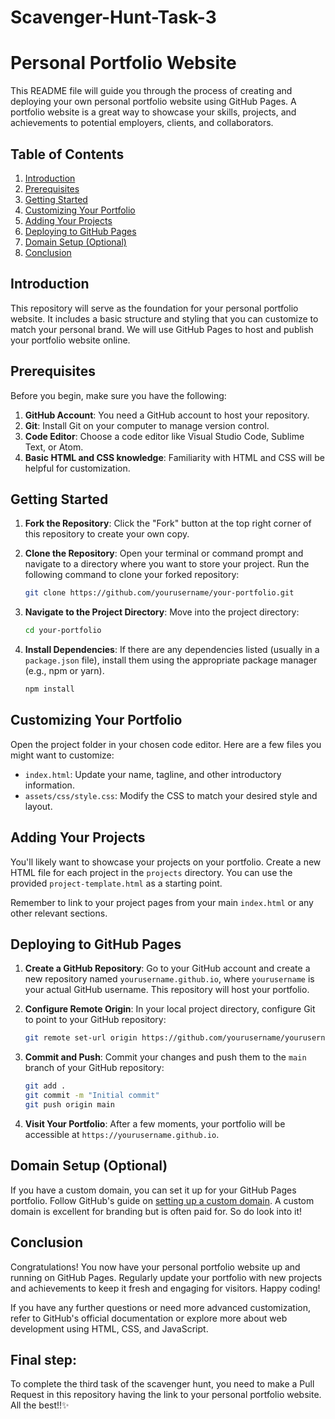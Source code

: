 # Scavenger-Hunt-Task-3

# Personal Portfolio Website 

This README file will guide you through the process of creating and deploying your own personal portfolio website using GitHub Pages. A portfolio website is a great way to showcase your skills, projects, and achievements to potential employers, clients, and collaborators.

## Table of Contents
1. [Introduction](#introduction)
2. [Prerequisites](#prerequisites)
3. [Getting Started](#getting-started)
4. [Customizing Your Portfolio](#customizing-your-portfolio)
5. [Adding Your Projects](#adding-your-projects)
6. [Deploying to GitHub Pages](#deploying-to-github-pages)
7. [Domain Setup (Optional)](#domain-setup-optional)
8. [Conclusion](#conclusion)

## Introduction

This repository will serve as the foundation for your personal portfolio website. It includes a basic structure and styling that you can customize to match your personal brand. We will use GitHub Pages to host and publish your portfolio website online.

## Prerequisites

Before you begin, make sure you have the following:

1. **GitHub Account**: You need a GitHub account to host your repository.
2. **Git**: Install Git on your computer to manage version control.
3. **Code Editor**: Choose a code editor like Visual Studio Code, Sublime Text, or Atom.
4. **Basic HTML and CSS knowledge**: Familiarity with HTML and CSS will be helpful for customization.

## Getting Started

1. **Fork the Repository**: Click the "Fork" button at the top right corner of this repository to create your own copy.

2. **Clone the Repository**: Open your terminal or command prompt and navigate to a directory where you want to store your project. Run the following command to clone your forked repository:
   
   ```bash
   git clone https://github.com/yourusername/your-portfolio.git
   ```
   
3. **Navigate to the Project Directory**: Move into the project directory:
   
   ```bash
   cd your-portfolio
   ```

4. **Install Dependencies**: If there are any dependencies listed (usually in a `package.json` file), install them using the appropriate package manager (e.g., npm or yarn).
   
   ```bash
   npm install
   ```

## Customizing Your Portfolio

Open the project folder in your chosen code editor. Here are a few files you might want to customize:

- `index.html`: Update your name, tagline, and other introductory information.
- `assets/css/style.css`: Modify the CSS to match your desired style and layout.

## Adding Your Projects

You'll likely want to showcase your projects on your portfolio. Create a new HTML file for each project in the `projects` directory. You can use the provided `project-template.html` as a starting point.

Remember to link to your project pages from your main `index.html` or any other relevant sections.

## Deploying to GitHub Pages

1. **Create a GitHub Repository**: Go to your GitHub account and create a new repository named `yourusername.github.io`, where `yourusername` is your actual GitHub username. This repository will host your portfolio.

2. **Configure Remote Origin**: In your local project directory, configure Git to point to your GitHub repository:

   ```bash
   git remote set-url origin https://github.com/yourusername/yourusername.github.io.git
   ```

3. **Commit and Push**: Commit your changes and push them to the `main` branch of your GitHub repository:

   ```bash
   git add .
   git commit -m "Initial commit"
   git push origin main
   ```

4. **Visit Your Portfolio**: After a few moments, your portfolio will be accessible at `https://yourusername.github.io`.

## Domain Setup (Optional)

If you have a custom domain, you can set it up for your GitHub Pages portfolio. Follow GitHub's guide on [setting up a custom domain](https://docs.github.com/en/pages/configuring-a-custom-domain-for-your-github-pages-site). A custom domain is excellent for branding but is often paid for. So do look into it!

## Conclusion

Congratulations! You now have your personal portfolio website up and running on GitHub Pages. Regularly update your portfolio with new projects and achievements to keep it fresh and engaging for visitors. Happy coding!

If you have any further questions or need more advanced customization, refer to GitHub's official documentation or explore more about web development using HTML, CSS, and JavaScript.

## Final step:
To complete the third task of the scavenger hunt, you need to make a Pull Request in this repository having the link to your personal portfolio website. 
All the best!!✨
